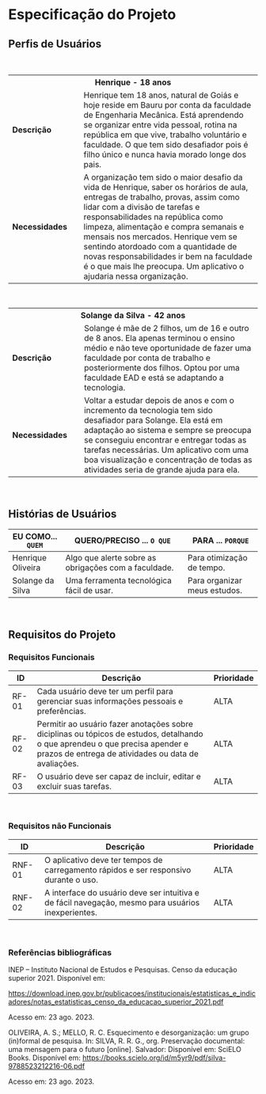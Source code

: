 # Especificação do Projeto


## Perfis de Usuários
&nbsp;
<table>
<tbody>
<tr align=center>
<th colspan="2">Henrique - 18 anos </th>
</tr>
<tr>
<td width="150px"><b>Descrição</b></td>
<td width="600px">Henrique tem 18 anos, natural de Goiás e hoje reside em Bauru por conta da faculdade de Engenharia Mecânica. Está aprendendo se organizar entre vida pessoal, rotina na república em que vive, trabalho voluntário e faculdade. O que tem sido desafiador pois é filho único e nunca havia morado longe dos pais.</td>
</tr>
<tr>
<td><b>Necessidades</b></td>
<td>A organização tem sido o maior desafio da vida de Henrique, saber os horários de aula, entregas de trabalho, provas, assim como lidar com a divisão de tarefas e responsabilidades na república como limpeza, alimentação e compra semanais e mensais nos mercados. Henrique vem se sentindo atordoado com a quantidade de novas responsabilidades ir bem na faculdade é o que mais lhe preocupa. Um aplicativo o ajudaria nessa organização. </td>
</tr>
</tbody>
</table>

&nbsp;
&nbsp;
<table>
<tbody>
<tr align=center>
<th colspan="2">Solange da Silva - 42 anos </th>
</tr>
<tr>
<td width="150px"><b>Descrição</b></td>
<td width="600px">Solange é mãe de 2 filhos, um de 16 e outro de 8 anos. Ela apenas terminou o ensino médio e não teve oportunidade de fazer uma faculdade por conta de trabalho e posteriormente dos filhos. Optou por uma faculdade EAD e está se adaptando a tecnologia.</td>
</tr>
<tr>
<td><b>Necessidades</b></td>
<td>Voltar a estudar depois de anos e com o incremento da tecnologia tem sido desafiador para Solange. Ela está em adaptação ao sistema e sempre se preocupa se conseguiu encontrar e entregar todas as tarefas necessárias. Um aplicativo com uma boa visualização e concentração de todas as atividades seria de grande ajuda para ela.  </td>
</tr>
</tbody>
</table>

&nbsp;

## Histórias de Usuários



|EU COMO... `QUEM`   | QUERO/PRECISO ... `O QUE` |PARA ... `PORQUE`                 |
|--------------------|---------------------------|----------------------------------|
| Henrique Oliveira                | Algo que alerte sobre as obrigações com a faculdade.                       | Para otimização de tempo.                              |
| Solange da Silva               | Uma ferramenta tecnológica fácil de usar.                       | Para organizar meus estudos.                               |

&nbsp;

## Requisitos do Projeto
### Requisitos Funcionais


|ID    | Descrição                | Prioridade |
|-------|---------------------------------|----|
| RF-01 |  Cada usuário deve ter um perfil para gerenciar suas informações pessoais e preferências. | ALTA   | 
| RF-02 |  Permitir ao usuário fazer anotações sobre diciplinas ou tópicos de estudos, detalhando o que aprendeu o que precisa apender  e prazos de entrega de atividades ou data de avaliações.                      | ALTA   | 
| RF-03 |  O usuário deve ser capaz de incluir, editar e excluir suas tarefas.                      | ALTA  | 



&nbsp;


### Requisitos não Funcionais


|ID    | Descrição                | Prioridade |
|-------|---------------------------------|----|
| RNF-01 |  O aplicativo deve ter tempos de carregamento rápidos e ser responsivo durante o uso. | ALTA   | 
| RNF-02 |  A interface do usuário deve ser intuitiva e de fácil navegação, mesmo para usuários inexperientes.                      | ALTA  |


&nbsp;


### Referências bibliográficas

INEP – Instituto Nacional de Estudos e Pesquisas. Censo da educação superior 2021. Disponível em: 

https://download.inep.gov.br/publicacoes/institucionais/estatisticas_e_indicadores/notas_estatisticas_censo_da_educacao_superior_2021.pdf 

Acesso em: 23 ago. 2023. 

 

OLIVEIRA, A. S.; MELLO, R. C. Esquecimento e desorganização: um grupo (in)formal de pesquisa. In: SILVA, R. R. G., org. Preservação documental: uma mensagem para o futuro [online]. Salvador:  Disponível em: SciELO Books. Disponível em: https://books.scielo.org/id/m5yr9/pdf/silva-9788523212216-06.pdf 

Acesso em: 23 ago. 2023. 
